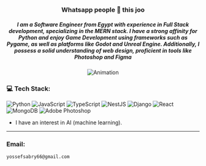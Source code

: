 <h3 align="center">Whatsapp people 👋 this joo</h1>
<h5 align="center">I am a Software Engineer from Egypt with experience in Full Stack development, specializing in the MERN stack. I have a strong affinity for Python and enjoy Game Development using frameworks such as Pygame, as well as platforms like Godot and Unreal Engine. Additionally, I possess a solid understanding of web design, proficient in tools like Photoshop and Figma</h3>
<div  align="center">

<img src="https://frogonline.com.au/wp-content/uploads/2019/08/giphy.gif"  alt="Animation">
  
</div>


### 💻 Tech Stack:
![Python](https://img.shields.io/badge/python-3670A0?style=for-the-badge&logo=python&logoColor=ffdd54) ![JavaScript](https://img.shields.io/badge/javascript-%23323330.svg?style=for-the-badge&logo=javascript&logoColor=%23F7DF1E) ![TypeScript](https://img.shields.io/badge/typescript-%23007ACC.svg?style=for-the-badge&logo=typescript&logoColor=white) ![NestJS](https://img.shields.io/badge/nestjs-%23E0234E.svg?style=for-the-badge&logo=nestjs&logoColor=white) ![Django](https://img.shields.io/badge/django-%23092E20.svg?style=for-the-badge&logo=django&logoColor=white) ![React](https://img.shields.io/badge/react-%2320232a.svg?style=for-the-badge&logo=react&logoColor=%2361DAFB) ![MongoDB](https://img.shields.io/badge/MongoDB-%234ea94b.svg?style=for-the-badge&logo=mongodb&logoColor=white) ![Adobe Photoshop](https://img.shields.io/badge/adobe%20photoshop-%2331A8FF.svg?style=for-the-badge&logo=adobe%20photoshop&logoColor=white)

- I have an interest in AI (machine learning).

---
### Email: 
```
yossefsabry66@gmail.com
```
